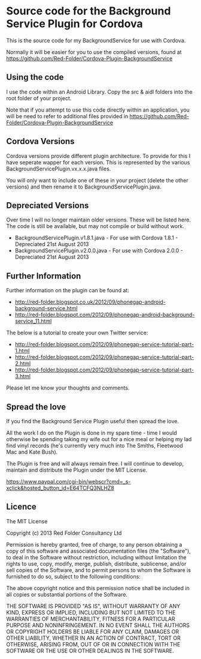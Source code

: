 # Source code for the Background Service Plugin for Cordova #

This is the source code for my BackgroundService for use with Cordova.

Normally it will be easier for you to use the compiled versions, found at https://github.com/Red-Folder/Cordova-Plugin-BackgroundService

## Using the code ##

I use the code within an Android Library.  Copy the src & aidl folders into the root folder of your project.

Note that if you attempt to use this code directly within an application, you will be need to refer to additional files provided in https://github.com/Red-Folder/Cordova-Plugin-BackgroundService

## Cordova Versions ##

Cordova versions provide different plugin architecture.  To provide for this I have seperate wapper for each version.  This is represented by the various BackgroundServicePlugin.vx.x.x.java files.  

You will only want to include one of these in your project (delete the other versions) and then rename it to BackgroundServicePlugin.java.

## Depreciated Versions ##

Over time I will no longer maintain older versions.  These will be listed here.  The code is still be available, but may not compile or build without work.

* BackgroundServicePlugin.v1.8.1.java - For use with Cordova 1.8.1 - Depreciated 21st August 2013
* BackgroundServicePlugin.v2.0.0.java - For use with Cordova 2.0.0 - Depreciated 21st August 2013

## Further Information ##

Further information on the plugin can be found at:

* http://red-folder.blogspot.co.uk/2012/09/phonegap-android-background-service.html
* http://red-folder.blogspot.com/2012/09/phonegap-android-background-service_11.html

The below is a tutorial to create your own Twitter service:

* http://red-folder.blogspot.com/2012/09/phonegap-service-tutorial-part-1.html
* http://red-folder.blogspot.com/2012/09/phonegap-service-tutorial-part-2.html
* http://red-folder.blogspot.com/2012/09/phonegap-service-tutorial-part-3.html

Please let me know your thoughts and comments.

## Spread the love ##

If you find the Background Service Plugin useful then spread the love.

All the work I do on the Plugin is done in my spare time - time I would otherwise be spending taking my wife out for a nice meal or helping my lad find vinyl records (he's currently very much into The Smiths, Fleetwood Mac and Kate Bush).

The Plugin is free and will always remain free.  I will continue to develop, maintain and distribute the Plugin under the MIT License.

https://www.paypal.com/cgi-bin/webscr?cmd=_s-xclick&hosted_button_id=E64TCFQ3NLHZ8

## Licence ##

The MIT License

Copyright (c) 2013 Red Folder Consultancy Ltd

Permission is hereby granted, free of charge, to any person obtaining a copy of this software and associated documentation files (the "Software"), to deal in the Software without restriction, including without limitation the rights to use, copy, modify, merge, publish, distribute, sublicense, and/or sell copies of the Software, and to permit persons to whom the Software is furnished to do so, subject to the following conditions:

The above copyright notice and this permission notice shall be included in all copies or substantial portions of the Software.

THE SOFTWARE IS PROVIDED "AS IS", WITHOUT WARRANTY OF ANY KIND, EXPRESS OR IMPLIED, INCLUDING BUT NOT LIMITED TO THE WARRANTIES OF MERCHANTABILITY, FITNESS FOR A PARTICULAR PURPOSE AND NONINFRINGEMENT. IN NO EVENT SHALL THE AUTHORS OR COPYRIGHT HOLDERS BE LIABLE FOR ANY CLAIM, DAMAGES OR OTHER LIABILITY, WHETHER IN AN ACTION OF CONTRACT, TORT OR OTHERWISE, ARISING FROM, OUT OF OR IN CONNECTION WITH THE SOFTWARE OR THE USE OR OTHER DEALINGS IN THE SOFTWARE.

